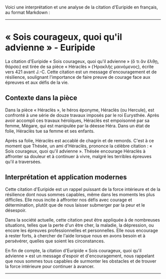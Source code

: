 Voici une interprétation et une analyse de la citation d'Euripide en français, au format Markdown :

---

# « Sois courageux, quoi qu'il advienne » - Euripide

La citation d'Euripide « Sois courageux, quoi qu'il advienne » (ὅ τι ἂν ἔλθῃ, θάρσει) est tirée de sa pièce « Héraclès » (Ἡρακλῆς μαινόμενος), écrite vers 421 avant J.-C. Cette citation est un message d'encouragement et de résilience, soulignant l'importance de faire preuve de courage face aux épreuves et aux défis de la vie.

## Contexte dans la pièce

Dans la pièce « Héraclès », le héros éponyme, Héraclès (ou Hercule), est confronté à une série de douze travaux imposés par le roi Eurysthée. Après avoir accompli ces travaux héroïques, Héraclès est empoisonné par sa femme, Mégare, qui est manipulée par la déesse Héra. Dans un état de folie, Héraclès tue sa femme et ses enfants.

Après sa folie, Héraclès est accablé de chagrin et de remords. C'est à ce moment que Thésée, un ami d'Héraclès, prononce la célèbre citation : « Sois courageux, quoi qu'il advienne ». Thésée encourage Héraclès à affronter sa douleur et à continuer à vivre, malgré les terribles épreuves qu'il a traversées.

## Interprétation et application modernes

Cette citation d'Euripide est un rappel puissant de la force intérieure et de la résilience dont nous sommes capables, même dans les moments les plus difficiles. Elle nous incite à affronter nos défis avec courage et détermination, plutôt que de nous laisser submerger par la peur et le désespoir.

Dans la société actuelle, cette citation peut être appliquée à de nombreuses situations, telles que la perte d'un être cher, la maladie, la dépression, ou encore les épreuves professionnelles et personnelles. Elle nous encourage à rester forts, à chercher de l'aide lorsque nous en avons besoin et à persévérer, quelles que soient les circonstances.

En fin de compte, la citation d'Euripide « Sois courageux, quoi qu'il advienne » est un message d'espoir et d'encouragement, nous rappelant que nous sommes tous capables de surmonter les obstacles et de trouver la force intérieure pour continuer à avancer.

---